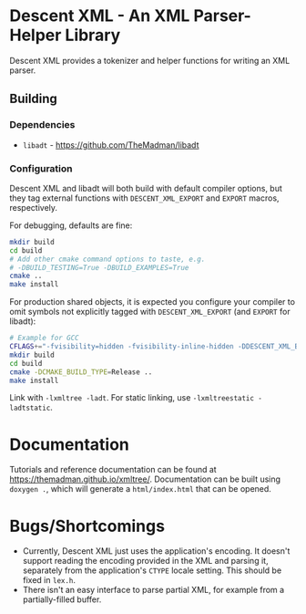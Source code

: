 # Descent XML - An XML Parser-Helper Library

Descent XML provides a tokenizer and helper functions
for writing an XML parser.

## Building

### Dependencies

- `libadt` - https://github.com/TheMadman/libadt

### Configuration

Descent XML and libadt will both build with default compiler options, but they tag external functions with `DESCENT_XML_EXPORT` and `EXPORT` macros, respectively.

For debugging, defaults are fine:

```bash
mkdir build
cd build
# Add other cmake command options to taste, e.g.
# -DBUILD_TESTING=True -DBUILD_EXAMPLES=True
cmake ..
make install
```

For production shared objects, it is expected you configure your compiler to omit symbols not explicitly tagged with `DESCENT_XML_EXPORT` (and `EXPORT` for libadt):

```bash
# Example for GCC
CFLAGS+="-fvisibility=hidden -fvisibility-inline-hidden -DDESCENT_XML_EXPORT='"'__attribute__((visibility("default")))'"' -DEXPORT=DESCENT_XML_EXPORT"
mkdir build
cd build
cmake -DCMAKE_BUILD_TYPE=Release ..
make install
```

Link with `-lxmltree -ladt`. For static linking, use `-lxmltreestatic -ladtstatic`.

# Documentation

Tutorials and reference documentation can be found at https://themadman.github.io/xmltree/. Documentation can be built using `doxygen .`, which will generate a `html/index.html` that can be opened.

# Bugs/Shortcomings

- Currently, Descent XML just uses the application's encoding. It doesn't support reading the encoding provided in the XML and parsing it, separately from the application's `CTYPE` locale setting. This should be fixed in `lex.h`.
- There isn't an easy interface to parse partial XML, for example from a partially-filled buffer.
